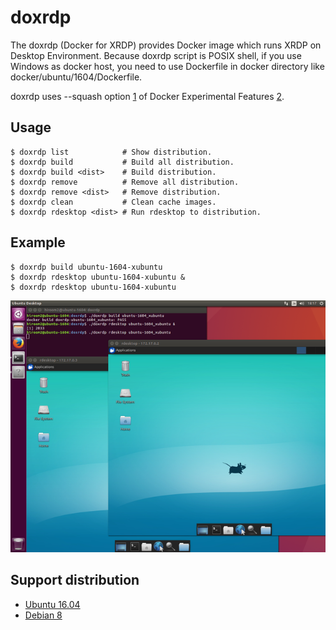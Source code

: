 # doxrdp

The doxrdp (Docker for XRDP) provides Docker image which runs XRDP on
Desktop Environment. Because doxrdp script is POSIX shell, if you use
Windows as docker host, you need to use Dockerfile in docker directory
like docker/ubuntu/1604/Dockerfile.

doxrdp uses --squash option [1] of Docker Experimental Features [2].

[1]: https://github.com/docker/docker/pull/22641
[2]: https://github.com/docker/docker/tree/master/experimental

## Usage

    $ doxrdp list            # Show distribution.
    $ doxrdp build           # Build all distribution.
    $ doxrdp build <dist>    # Build distribution.
    $ doxrdp remove          # Remove all distribution.
    $ doxrdp remove <dist>   # Remove distribution.
    $ doxrdp clean           # Clean cache images.
    $ doxrdp rdesktop <dist> # Run rdesktop to distribution.

## Example

    $ doxrdp build ubuntu-1604-xubuntu
    $ doxrdp rdesktop ubuntu-1604-xubuntu &
    $ doxrdp rdesktop ubuntu-1604-xubuntu

![doxrdp](img/doxrdp.png)

## Support distribution

* [Ubuntu 16.04](docker/ubuntu/1604/README.md)
* [Debian 8](docker/debian/8/README.md)
